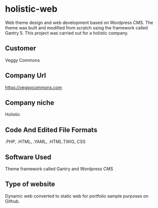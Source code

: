 # holistic-web
Web theme design and web development based on Wordpress CMS. The theme was built and modified from scratch using the framework called Gantry 5. This project was carried out for a holistic company.
## Customer
Veggy Commons
## Company Url
https://veggycommons.com
## Company niche
Holistic
## Code And Edited File Formats
.PHP, .HTML, .YAML, .HTML.TWIG, CSS
## Software Used
Theme framework called Gantry and Wordpress CMS
## Type of website
Dynamic web converted to static web for portfolio sample purposes on Github. 
